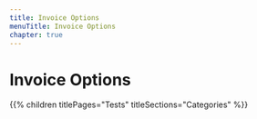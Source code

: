 ```yaml
---
title: Invoice Options
menuTitle: Invoice Options
chapter: true
---
```


# Invoice Options

{{% children titlePages="Tests" titleSections="Categories" %}}
